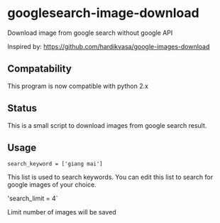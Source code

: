 # googlesearch-image-download
Download image from google search without google API

Inspired by: https://github.com/hardikvasa/google-images-download

## Compatability
This program is now compatible with python 2.x

## Status
This is a small script to download images from google search result.

## Usage
`search_keyword = ['giang mai']`

This list is used to search keywords. You can edit this list to search for google images of your choice.

'search_limit = 4`

Limit number of images will be saved